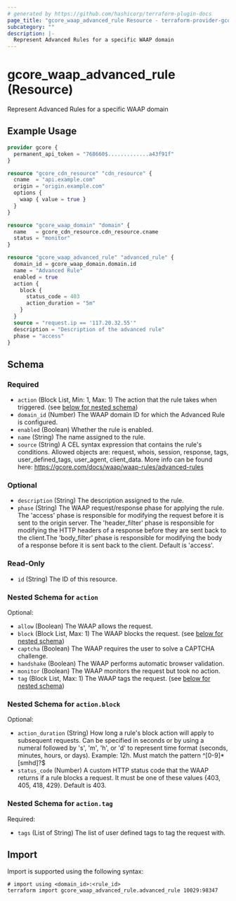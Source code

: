 ```yaml
---
# generated by https://github.com/hashicorp/terraform-plugin-docs
page_title: "gcore_waap_advanced_rule Resource - terraform-provider-gcore"
subcategory: ""
description: |-
  Represent Advanced Rules for a specific WAAP domain
---
```


# gcore_waap_advanced_rule (Resource)

Represent Advanced Rules for a specific WAAP domain

## Example Usage

```terraform
provider gcore {
  permanent_api_token = "768660$.............a43f91f"
}

resource "gcore_cdn_resource" "cdn_resource" {
  cname  = "api.example.com"
  origin = "origin.example.com"
  options {
    waap { value = true }
  }
}

resource "gcore_waap_domain" "domain" {
  name   = gcore_cdn_resource.cdn_resource.cname
  status = "monitor"
}

resource "gcore_waap_advanced_rule" "advanced_rule" {
  domain_id = gcore_waap_domain.domain.id
  name = "Advanced Rule"
  enabled = true
  action {
    block {
      status_code = 403
      action_duration = "5m"
    }
  }
  source = "request.ip == '117.20.32.55'"
  description = "Description of the advanced rule"
  phase = "access"
}
```

<!-- schema generated by tfplugindocs -->
## Schema

### Required

- `action` (Block List, Min: 1, Max: 1) The action that the rule takes when triggered. (see [below for nested schema](#nestedblock--action))
- `domain_id` (Number) The WAAP domain ID for which the Advanced Rule is configured.
- `enabled` (Boolean) Whether the rule is enabled.
- `name` (String) The name assigned to the rule.
- `source` (String) A CEL syntax expression that contains the rule's conditions. Allowed objects are: request, whois, session, response, tags, user_defined_tags, user_agent, client_data. More info can be found here: https://gcore.com/docs/waap/waap-rules/advanced-rules

### Optional

- `description` (String) The description assigned to the rule.
- `phase` (String) The WAAP request/response phase for applying the rule. The 'access' phase is responsible for modifying the request before it is sent to the origin server. The 'header_filter' phase is responsible for modifying the HTTP headers of a response before they are sent back to the client.The 'body_filter' phase is responsible for modifying the body of a response before it is sent back to the client. Default is 'access'.

### Read-Only

- `id` (String) The ID of this resource.

<a id="nestedblock--action"></a>
### Nested Schema for `action`

Optional:

- `allow` (Boolean) The WAAP allows the request.
- `block` (Block List, Max: 1) The WAAP blocks the request. (see [below for nested schema](#nestedblock--action--block))
- `captcha` (Boolean) The WAAP requires the user to solve a CAPTCHA challenge.
- `handshake` (Boolean) The WAAP performs automatic browser validation.
- `monitor` (Boolean) The WAAP monitors the request but took no action.
- `tag` (Block List, Max: 1) The WAAP tags the request. (see [below for nested schema](#nestedblock--action--tag))

<a id="nestedblock--action--block"></a>
### Nested Schema for `action.block`

Optional:

- `action_duration` (String) How long a rule's block action will apply to subsequent requests. Can be specified in seconds or by using a numeral followed by 's', 'm', 'h', or 'd' to represent time format (seconds, minutes, hours, or days). Example: 12h. Must match the pattern ^[0-9]*[smhd]?$
- `status_code` (Number) A custom HTTP status code that the WAAP returns if a rule blocks a request. It must be one of these values {403, 405, 418, 429}. Default is 403.


<a id="nestedblock--action--tag"></a>
### Nested Schema for `action.tag`

Required:

- `tags` (List of String) The list of user defined tags to tag the request with.

## Import

Import is supported using the following syntax:

```shell
# import using <domain_id>:<rule_id>
terraform import gcore_waap_advanced_rule.advanced_rule 10029:98347
```
